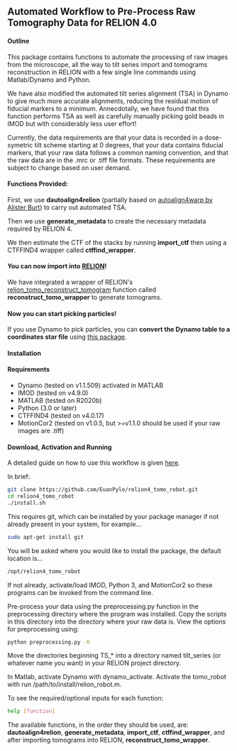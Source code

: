 ## Automated Workflow to Pre-Process Raw Tomography Data for RELION 4.0 

#### Outline

This package contains functions to automate the processing of raw images from the microscope, all the way to tilt series import and tomograms reconstruction in RELION with a few single line commands using Matlab/Dynamo and Python. 

We have also modified the automated tilt series alignment (TSA) in Dynamo to give much more accurate alignments, reducing the residual motion of fiducial markers to a minimum. Annecdotally, we have found that this function performs TSA as well as carefully manually picking gold beads in IMOD but with considerably less user effort!

Currently, the data requirements are that your data is recorded in a dose-symetric tilt scheme starting at 0 degrees, that your data contains fiducial markers, that your raw data follows a common naming convention, and that the raw data are in the .mrc or .tiff file formats. These requirements are subject to change based on user demand.

#### Functions Provided:

First, we use **dautoalign4relion** (partially based on [autoalign4warp by Alister Burt](https://github.com/alisterburt/autoalign_dynamo)) to carry out automated TSA. 

Then we use **generate_metadata** to create the necessary metadata required by RELION 4.

We then estimate the CTF of the stacks by running **import_ctf** then using a CTFFIND4 wrapper called **ctffind_wrapper**.

#### You can now import into [RELION](https://relion.readthedocs.io/en/release-4.0/STA_tutorial/ImportTomo.html)! 

We have integrated a wrapper of RELION's [relion_tomo_reconstruct_tomogram](https://relion.readthedocs.io/en/release-4.0/Reference/STA/Programs/reconstruct_tomogram.html#program-tomo-reconstruct-tomogram) function called **reconstruct_tomo_wrapper** to generate tomograms. 

#### Now you can start picking particles! 

If you use Dynamo to pick particles, you can **convert the Dynamo table to a coordinates star file** using [this package](https://github.com/EuanPyle/dynamo2relion).

#### Installation
#### Requirements
- Dynamo (tested on v1.1.509) activated in MATLAB
- IMOD (tested on v4.9.0)
- MATLAB (tested on R2020b)
- Python (3.0 or later)
- CTFFIND4 (tested on v4.0.17)
- MotionCor2 (tested on v1.0.5, but >=v1.1.0 should be used if your raw images are .tiff)

#### Download, Activation and Running

A detailed guide on how to use this workflow is given [here](https://docs.google.com/document/d/e/2PACX-1vRmhGvRXRI5WlwpLLzwEkYEW1kWUzTOEUkk5CseWsPaGh8ExvXNqdFvc-2RX3LRD6inVJFoEZUas30_/pub). 

In brief:

```bash
git clone https://github.com/EuanPyle/relion4_tomo_robot.git
cd relion4_tomo_robot
./install.sh
```

This requires git, which can be installed by your package manager if not already present in your system, for example...
```bash
sudo apt-get install git
```

You will be asked where you would like to install the package, the default location is...
```bash
/opt/relion4_tomo_robot
```

If not already, activate/load IMOD, Python 3, and MotionCor2 so these programs can be invoked from the command line.

Pre-process your data using the preprocessing.py function in the preprocessing directory where the program was installed. Copy the scripts in this directory into the directory where your raw data is. View the options for preprocessing using: 

```bash
python preprocessing.py -h
```

Move the directories beginning TS_* into a directory named tilt_series (or whatever name you want) in your RELION project directory.

In Matlab, activate Dynamo with dynamo_activate. Activate the tomo_robot with run /path/to/install/relion_robot.m.

To see the required/optional inputs for each function:
```bash
help [function]
```

The available functions, in the order they should be used, are: **dautoalign4relion**, **generate_metadata**, **import_ctf**, **ctffind_wrapper**, and after importing tomograms into RELION, **reconstruct_tomo_wrapper**.
